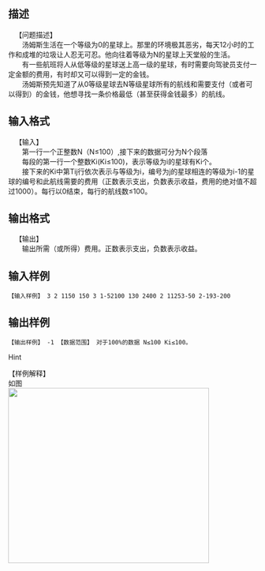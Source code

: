 ## 描述

<div style="text-indent: 10.5pt">【问题描述】</div> <div style="text-indent: 21pt">汤姆斯生活在一个等级为0的星球上。那里的环境极其恶劣，每天12小时的工作和成堆的垃圾让人忍无可忍。他向往着等级为N的星球上天堂般的生活。</div> <div style="text-indent: 21pt">有一些航班将人从低等级的星球送上高一级的星球，有时需要向驾驶员支付一定金额的费用，有时却又可以得到一定的金钱。</div> <div style="text-indent: 21pt">汤姆斯预先知道了从0等级星球去N等级星球所有的航线和需要支付（或者可以得到）的金钱，他想寻找一条价格最低（甚至获得金钱最多）的航线。</div>

## 输入格式

<div style="text-indent: 10.5pt">【输入】</div> <div style="text-indent: 21pt">第一行一个正整数N（N≤100）,接下来的数据可分为N个段落</div> <div style="text-indent: 21pt">每段的第一行一个整数Ki(Ki≤100)，表示等级为i的星球有Ki个。</div> <div style="text-indent: 21pt">接下来的Ki中第Tij行依次表示与等级为i，编号为j的星球相连的等级为i-1的星球的编号和此航线需要的费用（正数表示支出，负数表示收益，费用的绝对值不超过1000）。每行以0结束，每行的航线数≤100。</div>

## 输出格式

<div style="text-indent: 10.5pt">【输出】</div> <div style="text-indent: 21pt">输出所需（或所得）费用。正数表示支出，负数表示收益。</div>

## 输入样例

```plaintext
【输入样例】 3 2 1150 150 3 1-52100 130 2400 2 11253-50 2-193-200 
```

## 输出样例

```plaintext
【输出样例】 -1 【数据范围】 对于100%的数据 N≤100 Ki≤100。 
```

Hint

<p>【样例解释】<br /> 如图<br /> <img height="355" width="407" alt="" src="http://10.208.83.181:80/upload/201307/p1684.jpg" /></p>



 

